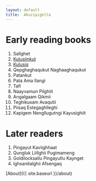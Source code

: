 ```yaml
---
layout: default
title:  Akuzipigelta
---
```


# Early reading books

1. Sallghet
2. [Kulusiinkut](Kulusiinkut)
3. [Kulusiq](Kulusiq)
4. Qepghaghaqukut Naghaaghaqukut
5. Patankut
6. Pata Ama Ilangi
7. Tafi
8. Naayvamun Pilghiit
9. Angalgaam Qikmii
10. Teghikusam Avaqutii
11. Piisaq Estegaghlleghi
12. Kapigem Nengllugutngi Kayusighiit


# Later readers

1. Pingayut Kaviighhaat
2. Qungluk Liillghii Pugimameng
3. Goldilocksallu Pingayutlu Kaynget
4. Ighsanitalghii Afsengaq



[About]({{ site.baseurl }}/about)


